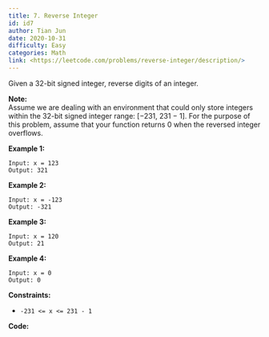 ```yaml
---
title: 7. Reverse Integer
id: id7
author: Tian Jun
date: 2020-10-31
difficulty: Easy
categories: Math
link: <https://leetcode.com/problems/reverse-integer/description/>
---
```


Given a 32-bit signed integer, reverse digits of an integer.

**Note:**  
Assume we are dealing with an environment that could only store integers
within the 32-bit signed integer range: [−231,  231 − 1]. For the purpose of
this problem, assume that your function returns 0 when the reversed integer
overflows.



**Example 1:**
            
	Input: x = 123    
	Output: 321    

**Example 2:**
            
	Input: x = -123    
	Output: -321    

**Example 3:**
            
	Input: x = 120    
	Output: 21    

**Example 4:**
            
	Input: x = 0    
	Output: 0    



**Constraints:**

  * `-231 <= x <= 231 - 1`


**Code:**
